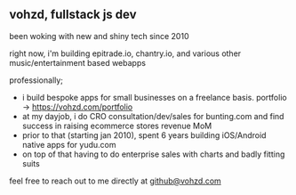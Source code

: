 ## vohzd, fullstack js dev

been woking with new and shiny tech since 2010

right now, i'm building epitrade.io, chantry.io, and various other music/entertainment based webapps

professionally;

- i build bespoke apps for small businesses on a freelance basis. portfolio -> https://vohzd.com/portfolio
- at my dayjob, i do CRO consultation/dev/sales for bunting.com and find success in raising ecommerce stores revenue MoM
- prior to that (starting jan 2010), spent 6 years building iOS/Android native apps for yudu.com
- on top of that having to do enterprise sales with charts and badly fitting suits

feel free to reach out to me directly at [github@vohzd.com](mailto:github@vohzd.com)
